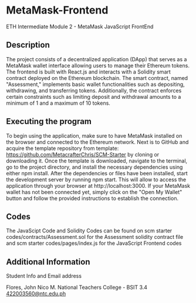 # MetaMask-Frontend
ETH Intermediate Module 2 - MetaMask JavaScript FrontEnd

## Description

The project consists of a decentralized application (DApp) that serves as a MetaMask wallet interface allowing users to manage their Ethereum tokens. The frontend is built with React.js and interacts with a Solidity smart contract deployed on the Ethereum blockchain. The smart contract, named "Assessment," implements basic wallet functionalities such as depositing, withdrawing, and transferring tokens. Additionally, the contract enforces certain constraints such as limiting deposit and withdrawal amounts to a minimum of 1 and a maximum of 10 tokens.

## Executing the program

To begin using the application, make sure to have MetaMask installed on the browser and connected to the Ethereum network. Next is to GitHub and acquire the template repository from template: https://github.com/MetacrafterChris/SCM-Starter by cloning or downloading it. Once the template is downloaded, navigate to the terminal, go to the project directory, and install the necessary dependencies using either npm install. After the dependencies or files have been installed, start the development server by running npm start. This will allow to access the application through your browser at http://localhost:3000. If your MetaMask wallet has not been connected yet, simply click on the "Open My Wallet" button and follow the provided instructions to establish the connection.

## Codes

The JavaScipt Code and Solidity Codes can be found on scm starter codes/contracts/Assessment.sol for the Assessment solidity contract file and scm starter codes/pages/index.js for the JavaScript Frontend codes

## Additional Information

Student Info and Email address

Flores, John Nico M.
National Teachers College - BSIT 3.4
422003560@ntc.edu.ph
